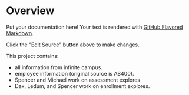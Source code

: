 # Overview

Put your documentation here! Your text is rendered with [GitHub Flavored Markdown](https://help.github.com/articles/github-flavored-markdown).

Click the "Edit Source" button above to make changes.


This project contains:
 - all information from infinite campus.
 - employee information (original source is AS400).
 - Spencer and Michael work on assessment explores
 - Dax, Ledum, and Spencer work on enrollment explores.
